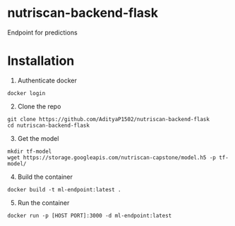 # nutriscan-backend-flask
Endpoint for predictions

# Installation
1. Authenticate docker
```shell
docker login
```
2. Clone the repo
```shell
git clone https://github.com/AdityaP1502/nutriscan-backend-flask
cd nutriscan-backend-flask
```

3. Get the model
```shell
mkdir tf-model
wget https://storage.googleapis.com/nutriscan-capstone/model.h5 -p tf-model/
``` 

4. Build the container
```shell
docker build -t ml-endpoint:latest .
```

5. Run the container
```shell
docker run -p [HOST PORT]:3000 -d ml-endpoint:latest
```
